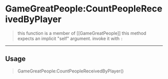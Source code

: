 # GameGreatPeople:CountPeopleReceivedByPlayer
> this function is a member of [[GameGreatPeople]]
> this method expects an implicit "self" argument. invoke it with `:`
-----
## Usage
> GameGreatPeople:CountPeopleReceivedByPlayer()
